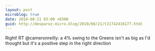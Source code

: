 ```yaml
---
layout: post
microblog: true
date: 2010-08-21 03:00 +0300
guid: http://desparoz.micro.blog/2010/08/21/t21742416177.html
---
```

Right! RT @cameronreilly: a 4% swing to the Greens isn't as big as I'd thought but it's a positive step in the right direction

